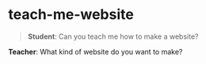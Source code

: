 # teach-me-website

> **Student**: Can you teach me how to make a website?

**Teacher**: What kind of website do you want to make?
